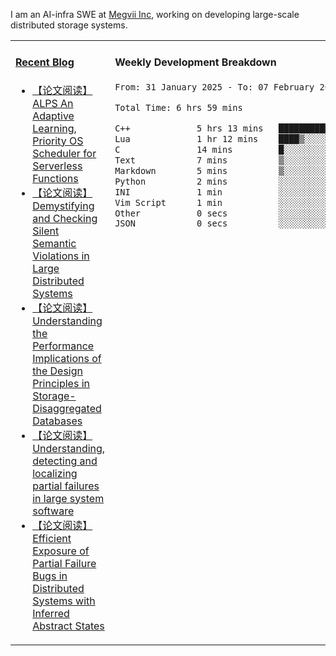 I am an AI-infra SWE at [Megvii Inc](https://en.megvii.com/), working on developing large-scale distributed storage systems.

<table width="960px">
<tr>
<td valign="top" width="50%">

#### <a href="https://www.kongjun18.me" target="_blank">Recent Blog</a>

<!-- BLOG-POST-LIST:START -->
- [【论文阅读】ALPS An Adaptive Learning, Priority OS Scheduler for Serverless Functions](https://kongjun18.github.io/posts/alps-an-adaptive-learning-priority-os-scheduler-for-serverless-functions/)
- [【论文阅读】Demystifying and Checking Silent Semantic Violations in Large Distributed Systems](https://kongjun18.github.io/posts/demystifying-and-checking-silent-semantic-violations-in-large-distributed-systems/)
- [【论文阅读】Understanding the Performance Implications of the Design Principles in Storage-Disaggregated Databases](https://kongjun18.github.io/posts/understanding-the-performance-implications-of-the-design-principles-in-storage-disaggregated-databases/)
- [【论文阅读】Understanding, detecting and localizing partial failures in large system software](https://kongjun18.github.io/posts/understanding-detecting-and-localizing-partial-failures-in-large-system-software/)
- [【论文阅读】Efficient Exposure of Partial Failure Bugs in Distributed Systems with Inferred Abstract States](https://kongjun18.github.io/posts/efficient-exposure-of-partial-failure-bugs-in-distributed-systems-with-inferred-abstract-states/)
<!-- BLOG-POST-LIST:END -->

</td>
<td valign="top" width="50%">

#### Weekly Development Breakdown

<!--START_SECTION:waka-->

```txt
From: 31 January 2025 - To: 07 February 2025

Total Time: 6 hrs 59 mins

C++             5 hrs 13 mins   ██████████████████▓░░░░░░   74.83 %
Lua             1 hr 12 mins    ████▒░░░░░░░░░░░░░░░░░░░░   17.17 %
C               14 mins         █░░░░░░░░░░░░░░░░░░░░░░░░   03.50 %
Text            7 mins          ▒░░░░░░░░░░░░░░░░░░░░░░░░   01.77 %
Markdown        5 mins          ▒░░░░░░░░░░░░░░░░░░░░░░░░   01.21 %
Python          2 mins          ░░░░░░░░░░░░░░░░░░░░░░░░░   00.54 %
INI             1 min           ░░░░░░░░░░░░░░░░░░░░░░░░░   00.35 %
Vim Script      1 min           ░░░░░░░░░░░░░░░░░░░░░░░░░   00.33 %
Other           0 secs          ░░░░░░░░░░░░░░░░░░░░░░░░░   00.21 %
JSON            0 secs          ░░░░░░░░░░░░░░░░░░░░░░░░░   00.04 %
```

<!--END_SECTION:waka-->
</td>
</tr>

</table>

